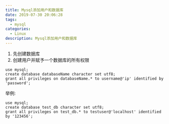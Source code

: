 ```yaml
---
title: Mysql添加用户和数据库
date: 2019-07-30 20:06:28
tags:
  - mysql
categories:
  - Linux
description: Mysql添加用户和数据库
---
```



1. 先创建数据库
2. 创建用户并赋予一个数据库的所有权限

```
use mysql;
create database databaseName character set utf8;
grant all privileges on databaseName.* to username@'ip' identified by 'password';
```

举例:

```
use mysql;
create database test_db character set utf8;
grant all privileges on test_db.* to testuser@'localhost' identified by '123456';
```
